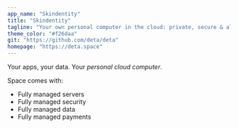 ```yaml
---
app_name: "Skindentity"
title: "Skindentity"
tagline: "Your own personal computer in the cloud: private, secure & always online."
theme_color: "#f26daa"
git: "https://github.com/deta/deta"
homepage: "https://deta.space"
---
```


Your apps, your data. Your *personal cloud computer*. 

Space comes with:

- Fully managed servers
- Fully managed security
- Fully managed data
- Fully managed payments